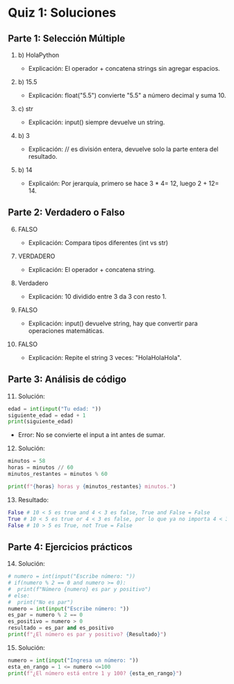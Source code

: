 # Quiz 1: Soluciones
## Parte 1: Selección Múltiple
1. b) HolaPython
    - Explicación: El operador + concatena strings sin agregar espacios.

2. b) 15.5
    - Explicación: float("5.5") convierte "5.5" a número decimal y suma 10.

3. c) str
    - Explicación: input() siempre devuelve un string.

4. b) 3
    - Explicación: // es división entera, devuelve solo la parte entera del resultado.

5. b) 14
    - Explicaión: Por jerarquía, primero se hace 3 * 4= 12, luego 2 + 12= 14.

## Parte 2: Verdadero o Falso
6. FALSO
    - Explicación: Compara tipos diferentes (int vs str)

7. VERDADERO
    - Explicación: El operador + concatena string.

8. Verdadero
    - Explicación: 10 dividido entre 3 da 3 con resto 1.

9. FALSO
    - Explicación: input() devuelve string, hay que convertir para operaciones matemáticas.

10. FALSO
    - Explicación: Repite el string 3 veces: "HolaHolaHola".

## Parte 3: Análisis de código
11. Solución:
```python
edad = int(input("Tu edad: "))
siguiente_edad = edad + 1
print(siguiente_edad)
```
- Error: No se convierte el input a int antes de sumar.

12. Solución:
```python
minutos = 58
horas = minutos // 60
minutos_restantes = minutos % 60

print(f"{horas} horas y {minutos_restantes} minutos.")
```

13. Resultado:
```python
False # 10 < 5 es true and 4 < 3 es false, True and False = False
True # 10 < 5 es true or 4 < 3 es false, por lo que ya no importa 4 < 3, importa que cualquiera de los dos sea true
False # 10 > 5 es True, not True = False
```

## Parte 4: Ejercicios prácticos
14. Solución:
```python
# numero = int(input("Escribe número: "))
# if(numero % 2 == 0 and numero >= 0):
#  print(f"Número {numero} es par y positivo")
# else:
#  print("No es par")    
numero = int(input("Escribe número: "))
es_par = numero % 2 == 0
es_positivo = numero > 0
resultado = es_par and es_positivo
print(f"¿El número es par y positivo? {Resultado}")
```

15. Solución:
```python
numero = int(input("Ingresa un número: "))
esta_en_rango = 1 <= numero <=100
print(f"¿El número está entre 1 y 100? {esta_en_rango}")
```
